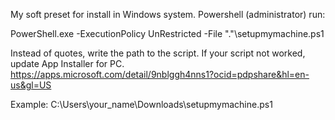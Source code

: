My soft preset for install in Windows system.
Powershell (administrator) run:

PowerShell.exe -ExecutionPolicy UnRestricted -File "."\setupmymachine.ps1

Instead of quotes, write the path to the script. If your script not worked, update App Installer for PC. https://apps.microsoft.com/detail/9nblggh4nns1?ocid=pdpshare&hl=en-us&gl=US

Example: C:\Users\your_name\Downloads\setupmymachine.ps1
